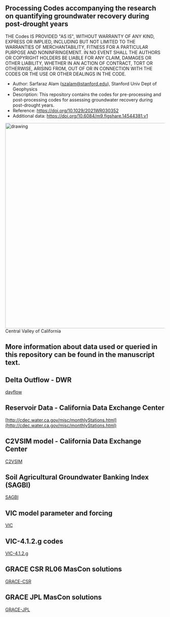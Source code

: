 ## Processing Codes accompanying the research on quantifying groundwater recovery during post-drought years


THE Codes IS PROVIDED "AS IS", WITHOUT WARRANTY OF ANY KIND, EXPRESS OR IMPLIED, INCLUDING BUT NOT LIMITED TO THE WARRANTIES OF MERCHANTABILITY, FITNESS FOR A PARTICULAR PURPOSE AND NONINFRINGEMENT. IN NO EVENT SHALL THE AUTHORS OR COPYRIGHT HOLDERS BE LIABLE FOR ANY CLAIM, DAMAGES OR OTHER LIABILITY, WHETHER IN AN ACTION OF CONTRACT, TORT OR OTHERWISE, ARISING FROM, OUT OF OR IN CONNECTION WITH THE CODES OR THE USE OR OTHER DEALINGS IN THE CODE.


* Author: Sarfaraz Alam (szalam@stanford.edu), Stanford Univ Dept of Geophysics 
* Description: This repository contains the codes for pre-processing and post-processing codes for assessing groundwater recovery during post-drought years.
* Reference: https://doi.org/10.1029/2021WR030352
* Additional data: https://doi.org/10.6084/m9.figshare.14544381.v1

<img src="05_figure/map.png" alt="drawing" width="650"> <br>
Central Valley of California

## More information about data used or queried in this repository can be found in the manuscript text.

## Delta Outflow - DWR
[dayflow](https://water.ca.gov/Programs/Environmental-Services/Compliance-Monitoring-And-Assessment/Dayflow-Data)

## Reservoir Data - California Data Exchange Center
[http://cdec.water.ca.gov/misc/monthlyStations.html](http://cdec.water.ca.gov/misc/monthlyStations.html) 

## C2VSIM model - California Data Exchange Center
[C2VSIM](https://data.cnra.ca.gov/dataset/c2vsimfg_beta2)

## Soil Agricultural Groundwater Banking Index (SAGBI)
[SAGBI](https://casoilresource.lawr.ucdavis.edu/sagbi/)

## VIC model parameter and forcing
[VIC](ftp://livnehpublicstorage.colorado.edu/public/)

## VIC-4.1.2.g codes
[VIC-4.1.2.g](https://doi.org/10.5281/zenodo.4695040)

## GRACE CSR RL06 MasCon solutions
[GRACE-CSR](http://www2.csr.utexas.edu/grace/)

## GRACE JPL MasCon solutions
[GRACE-JPL](https://doi.org/10.5281/zenodo.4695040)